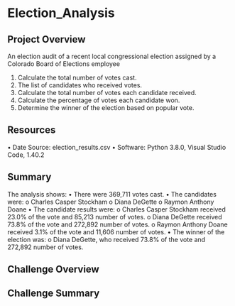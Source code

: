 # Election_Analysis

## Project Overview

An election audit of a recent local congressional election assigned by a Colorado Board of Elections employee
  1.	Calculate the total number of votes cast.
  2.	The list of candidates who received votes.
  3.	Calculate the total number of votes each candidate received.
  4.	Calculate the percentage of votes each candidate won.
  5.	Determine the winner of the election based on popular vote.
  
## Resources

•	Date Source: election_results.csv
•	Software: Python 3.8.0, Visual Studio Code, 1.40.2

## Summary

The analysis shows:
  •	There were 369,711 votes cast.
  •	The candidates were:
      o	Charles Casper Stockham
      o	Diana DeGette
      o	Raymon Anthony Doane
  •	The candidate results were:
      o	Charles Casper Stockham received 23.0% of the vote and 85,213 number of votes.
      o	Diana DeGette received 73.8% of the vote and 272,892 number of votes.
      o	Raymon Anthony Doane received 3.1% of the vote and 11,606 number of votes.
  •	The winner of the election was:
      o	Diana DeGette, who received 73.8% of the vote and 272,892 number of votes.
     
 ## Challenge Overview
 
 ## Challenge Summary


